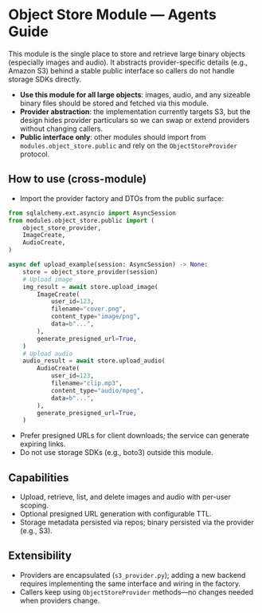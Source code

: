 # Object Store Module — Agents Guide

This module is the single place to store and retrieve large binary objects (especially images and audio). It abstracts provider-specific details (e.g., Amazon S3) behind a stable public interface so callers do not handle storage SDKs directly.

- **Use this module for all large objects**: images, audio, and any sizeable binary files should be stored and fetched via this module.
- **Provider abstraction**: the implementation currently targets S3, but the design hides provider particulars so we can swap or extend providers without changing callers.
- **Public interface only**: other modules should import from `modules.object_store.public` and rely on the `ObjectStoreProvider` protocol.

## How to use (cross-module)

- Import the provider factory and DTOs from the public surface:

```python
from sqlalchemy.ext.asyncio import AsyncSession
from modules.object_store.public import (
    object_store_provider,
    ImageCreate,
    AudioCreate,
)

async def upload_example(session: AsyncSession) -> None:
    store = object_store_provider(session)
    # Upload image
    img_result = await store.upload_image(
        ImageCreate(
            user_id=123,
            filename="cover.png",
            content_type="image/png",
            data=b"...",
        ),
        generate_presigned_url=True,
    )
    # Upload audio
    audio_result = await store.upload_audio(
        AudioCreate(
            user_id=123,
            filename="clip.mp3",
            content_type="audio/mpeg",
            data=b"...",
        ),
        generate_presigned_url=True,
    )
```

- Prefer presigned URLs for client downloads; the service can generate expiring links.
- Do not use storage SDKs (e.g., boto3) outside this module.

## Capabilities

- Upload, retrieve, list, and delete images and audio with per-user scoping.
- Optional presigned URL generation with configurable TTL.
- Storage metadata persisted via repos; binary persisted via the provider (e.g., S3).

## Extensibility

- Providers are encapsulated (`s3_provider.py`); adding a new backend requires implementing the same interface and wiring in the factory.
- Callers keep using `ObjectStoreProvider` methods—no changes needed when providers change.
